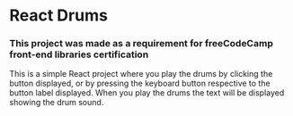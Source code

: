 # React Drums
### This project was made as a requirement for freeCodeCamp front-end libraries certification

This is a simple React project where you play the drums by clicking the button displayed, or by pressing the keyboard button respective to the button label displayed.
When you play the drums the text will be displayed showing the drum sound.
